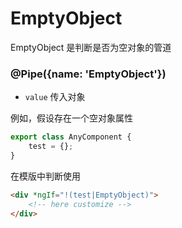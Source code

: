 # EmptyObject

EmptyObject 是判断是否为空对象的管道

### @Pipe({name: 'EmptyObject'})

- `value` 传入对象

例如，假设存在一个空对象属性

```typescript
export class AnyComponent {
    test = {};
}
```

在模版中判断使用

```html
<div *ngIf="!(test|EmptyObject)">
    <!-- here customize -->
</div>
```